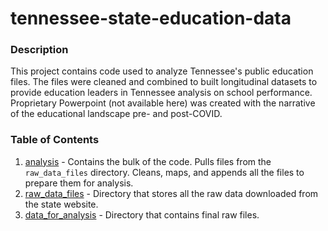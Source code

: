 # tennessee-state-education-data

### Description

This project contains code used to analyze Tennessee's public education files. The files were cleaned and combined to built longitudinal datasets to provide education leaders in Tennessee analysis on school performance. Proprietary Powerpoint (not available here) was created with the narrative of the educational landscape pre- and post-COVID. 

### Table of Contents
1. [analysis](https://github.com/nicolejeong/tennessee-state-education-data/tree/main/analysis) - Contains the bulk of the code. Pulls files from the `raw_data_files` directory. Cleans, maps, and appends all the files to prepare them for analysis. 
2. [raw_data_files](https://github.com/nicolejeong/tennessee-state-education-data/tree/main/raw_data_files) - Directory that stores all the raw data downloaded from the state website.
3. [data_for_analysis](https://github.com/nicolejeong/tennessee-state-education-data/tree/main/data_for_analysis) - Directory that contains final raw files.
